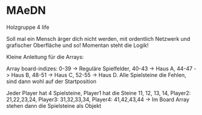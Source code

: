﻿# MAeDN

Holzgruppe 4 life

Soll mal ein Mensch ärger dich nicht werden, mit ordentlich Netzwerk und grafischer Oberfläche und so! 
Momentan steht die Logik! 




Kleine Anleitung für die Arrays:

Array board-indizes: 0-39 -> Reguläre Spielfelder, 40-43 -> Haus A, 44-47 -> Haus B, 48-51 -> Haus C, 52-55 -> Haus D. 
Alle Spielsteine die Fehlen, sind dann wohl auf der Startposition 


Jeder Player hat 4 Spielsteine, Player1 hat die Steine 11, 12, 13, 14, Player2: 21,22,23,24, Player3: 31,32,33,34, Player4: 41,42,43,44
-> Im Board Array stehen dann die Spielsteine als Objekt
